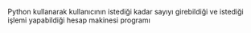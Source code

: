 Python kullanarak kullanıcının istediği kadar sayıyı girebildiği ve istediği işlemi yapabildiği hesap makinesi programı 
